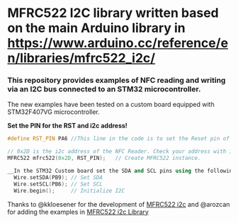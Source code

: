 # MFRC522 I2C library written based on the main Arduino library in https://www.arduino.cc/reference/en/libraries/mfrc522_i2c/
### This repository provides examples of NFC reading and writing via an I2C bus connected to an STM32 microcontroller.

The new examples have been tested on a custom board equipped with STM32F407VG microcontroller. 

__Set the PIN for the RST and i2c address!__
```c++
#define RST_PIN PA6 //This line in the code is to set the Reset pin of the MFRC522

// 0x2D is the i2c address of the NFC Reader. Check your address with i2cscanner if it does not match.
MFRC522 mfrc522(0x2D, RST_PIN);   // Create MFRC522 instance.

__In the STM32 Custom board set the SDA and SCL pins using the following lines in the examples:__
  Wire.setSDA(PB9); // Set SDA
  Wire.setSCL(PB6); // Set SCL
  Wire.begin();     // Initialize I2C             
```
Thanks to @kkloesener for the development of [MFRC522 i2c](https://github.com/kkloesener/MFRC522_I2C)
and @arozcan for adding the examples in [MFRC522 i2c Library](https://github.com/arozcan/MFRC522-I2C-Library)
